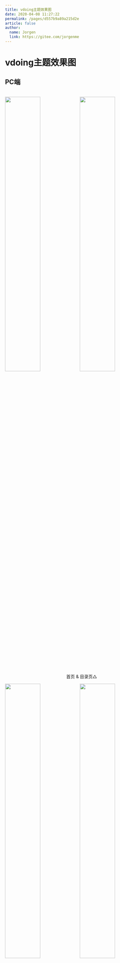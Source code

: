 ```yaml
---
title: vdoing主题效果图
date: 2020-04-08 11:27:22
permalink: /pages/d557b9a89a215d2e
article: false
author: 
  name: Jorgen
  link: https://gitee.com/jorgenme
---
```


# vdoing主题效果图

## PC端

<br/>
<img src="https://cdn.jsdelivr.net/gh/Jorgen/image_store/blog/20200408125410.png" style="width:48%;"/>
<img src="https://cdn.jsdelivr.net/gh/Jorgen/image_store/blog/20200408120138.png"  style="width:48%;" />
<p align="center">首页 & 目录页△</p>
<img src="https://cdn.jsdelivr.net/gh/Jorgen/image_store/blog/20200408120144.png"  style="width:48%;" />
<img src="https://cdn.jsdelivr.net/gh/Jorgen/image_store/blog/20200408120145.png"  style="width:48%;" />
<p align="center">文章详情页 & 时间轴页△</p>

## 首页个性化大图

<br/>
<img src="https://cdn.jsdelivr.net/gh/Jorgen/image_store/blog/20200408125412.png" />
<p align="center">首页个性化大图△</p>

## 深色模式和阅读模式

<br/>
<img src="https://cdn.jsdelivr.net/gh/Jorgen/image_store/blog/20200408125408.png"  style="width:48%;" />
<img src="https://cdn.jsdelivr.net/gh/Jorgen/image_store/blog/20200408120139.png"  style="width:48%;" />
<p align="center">深色模式△</p>
<img src="https://cdn.jsdelivr.net/gh/Jorgen/image_store/blog/20200408125409.png"  style="width:48%;" />
<img src="https://cdn.jsdelivr.net/gh/Jorgen/image_store/blog/20200408120143.png"  style="width:48%;" />
<p align="center">阅读模式△</p>

## 移动端

<br/>
<img src="https://cdn.jsdelivr.net/gh/Jorgen/image_store/blog/20200408120606.png" style="width:24%;" />
<img src="https://cdn.jsdelivr.net/gh/Jorgen/image_store/blog/20200408120147.png" style="width:24%;" />
<img src="https://cdn.jsdelivr.net/gh/Jorgen/image_store/blog/20200408120148.png" style="width:24%;" />
<img src="https://cdn.jsdelivr.net/gh/Jorgen/image_store/blog/20200408130831.png" style="width:24%;" />
<p align="center">移动端效果△</p>

<style scoped>
    /* .content__default img{border: 1px solid #ccc;} */
</style>

